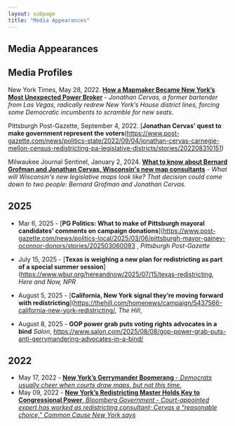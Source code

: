 ```yaml
---
layout: subpage
title: "Media Appearances"
---
```


<div class="Section__header flush">
<h2 class="h2">Media Appearances</h2>
</div>

## Media Profiles

New York Times, May 28, 2022. [**How a Mapmaker Became New York’s Most Unexpected Power Broker**](https://www.nytimes.com/2022/05/28/nyregion/jonathan-cervas-redistricting-maps-ny.html) -
*Jonathan Cervas, a former bartender from Las Vegas, radically redrew New York’s House district lines, forcing some Democratic incumbents to scramble for new seats.* 

Pittsburgh Post-Gazette, September 4, 2022. [**Jonathan Cervas’ quest to make government represent the voters**(https://www.post-gazette.com/news/politics-state/2022/09/04/jonathan-cervas-carnegie-mellon-census-redistricting-pa-legislative-districts/stories/202208310151)

Milwaukee Journal Sentinel, January 2, 2024. [**What to know about Bernard Grofman and Jonathan Cervas, Wisconsin's new map consultants**](https://www.jsonline.com/story/news/politics/2024/01/02/wisconsins-new-maps-could-come-down-to-two-experts-who-are-they/72048291007/) - *What will Wisconsin's new legislative maps look like? That decision could come down to two people: Bernard Grofman and Jonathan Cervas.* 

## 2025

- Mar 6, 2025 - [**PG Politics: What to make of Pittsburgh mayoral candidates’ comments on campaign donations**](https://www.post-gazette.com/news/politics-local/2025/03/06/pittsburgh-mayor-gainey-oconnor-donors/stories/202503060093 , *Pittsburgh Post-Gazette*

- July 15, 2025 - [**Texas is weighing a new plan for redistricting as part of a special summer session**](https://www.wbur.org/hereandnow/2025/07/15/texas-redistricting, *Here and Now, NPR*   

- August 5, 2025 - [**California, New York signal they’re moving forward with redistricting**](https://thehill.com/homenews/campaign/5437566-california-new-york-redistricting/, *The Hill*,    

- August 8, 2025 - **GOP power grab puts voting rights advocates in a bind** *Salon*, https://www.salon.com/2025/08/08/gop-power-grab-puts-anti-gerrymandering-advocates-in-a-bind/ 


## 2022

- May 17, 2022 - [**New York’s Gerrymander Boomerang** - *Democrats usually cheer when courts draw maps, but not this time.*](https://www.wsj.com/opinion/new-yorks-gerrymander-boomerang-albany-special-master-redistricting-map-jonathan-cervas-democrats-11652818602?gaa_at=eafs&gaa_n=ASWzDAh81aGzJi63W9EFdYXLWz4c-pqaqbMXhzRyOV-LcjXixINV6rKWv87c&gaa_ts=689feb48&gaa_sig=Rl2FEKSnAH77MRCvbz_tzV9rKV3BlrVlIPeT5wPiSj6vR7NkfEhKcAvvsn9iWgSwrMepusNfwlFuUeYOrieMPQ%3D%3D)
- May 09, 2022 - [**New York’s Redistricting Master Holds Key to Congressional Power**, *Bloomberg Government* - *Court-appointed expert has worked as redistricting consultant; Cervas a “reasonable choice,” Common Cause New York says*](https://about.bgov.com/insights/news/new-yorks-redistricting-master-holds-key-to-congressional-power/)